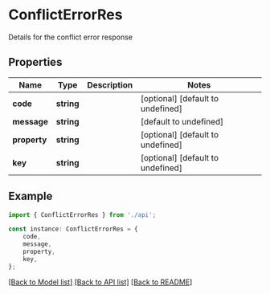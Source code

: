 # ConflictErrorRes

Details for the conflict error response

## Properties

Name | Type | Description | Notes
------------ | ------------- | ------------- | -------------
**code** | **string** |  | [optional] [default to undefined]
**message** | **string** |  | [default to undefined]
**property** | **string** |  | [optional] [default to undefined]
**key** | **string** |  | [optional] [default to undefined]

## Example

```typescript
import { ConflictErrorRes } from './api';

const instance: ConflictErrorRes = {
    code,
    message,
    property,
    key,
};
```

[[Back to Model list]](../README.md#documentation-for-models) [[Back to API list]](../README.md#documentation-for-api-endpoints) [[Back to README]](../README.md)
